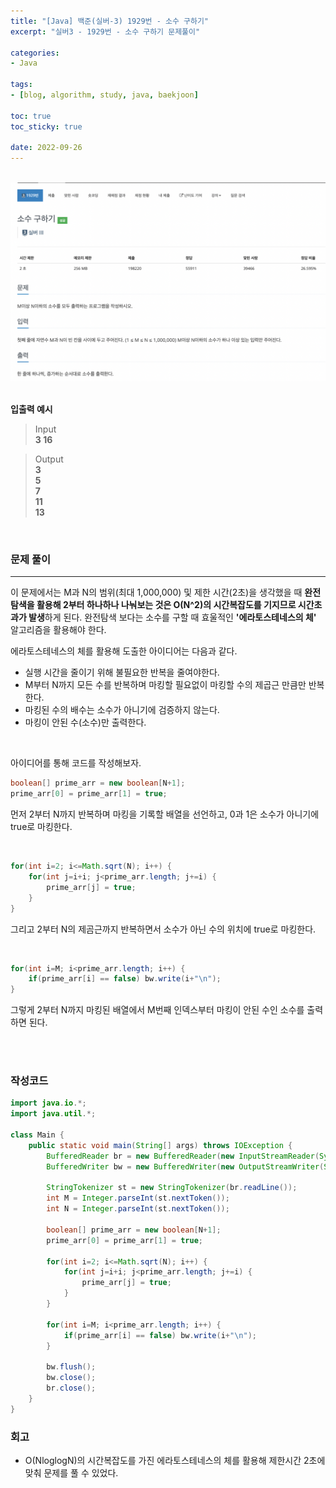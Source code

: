 ```yaml
--- 
title: "[Java] 백준(실버-3) 1929번 - 소수 구하기" 
excerpt: "실버3 - 1929번 - 소수 구하기 문제풀이" 

categories: 
- Java

tags: 
- [blog, algorithm, study, java, baekjoon]

toc: true
toc_sticky: true

date: 2022-09-26
--- 
```


<br>

<center><img src="/assets/images/baekjoon/1929.png"></center>

<br>

**입출력 예시**
> Input <br>
**3 16**

> Output <br>
**3** <br>
**5** <br>
**7** <br>
**11** <br>
**13** <br>

<br>


### 문제 풀이
---
이 문제에서는 M과 N의 범위(최대 1,000,000) 및 제한 시간(2초)을 생각했을 때 **완전탐색을 활용해 2부터 하나하나 나눠보는 것은 O(N^2)의 시간복잡도를 기지므로 시간초과가 발생**하게 된다. 완전탐색 보다는 소수를 구할 때 효울적인 **'에라토스테네스의 체'** 알고리즘을 활용해야 한다.

에라토스테네스의 체를 활용해 도출한 아이디어는 다음과 같다.
- 실행 시간을 줄이기 위해 불필요한 반복을 줄여야한다.
- M부터 N까지 모든 수를 반복하며 마킹할 필요없이 마킹할 수의 제곱근 만큼만 반복한다.
- 마킹된 수의 배수는 소수가 아니기에 검증하지 않는다. 
- 마킹이 안된 수(소수)만 출력한다.

<br>

아이디어를 통해 코드를 작성해보자.

```java
boolean[] prime_arr = new boolean[N+1];
prime_arr[0] = prime_arr[1] = true;
```
먼저 2부터 N까지 반복하며 마킹을 기록할 배열을 선언하고, 0과 1은 소수가 아니기에 true로 마킹한다.

<br>

```java
for(int i=2; i<=Math.sqrt(N); i++) {
    for(int j=i+i; j<prime_arr.length; j+=i) {
        prime_arr[j] = true;
    }
}
```
그리고 2부터 N의 제곰근까지 반복하면서 소수가 아닌 수의 위치에 true로 마킹한다.

<br>

```java
for(int i=M; i<prime_arr.length; i++) {
    if(prime_arr[i] == false) bw.write(i+"\n");
}
```
그렇게 2부터 N까지 마킹된 배열에서 M번째 인덱스부터 마킹이 안된 수인 소수를 출력하면 된다.

<br><br>

### 작성코드
```java
import java.io.*;
import java.util.*;

class Main {
    public static void main(String[] args) throws IOException {
        BufferedReader br = new BufferedReader(new InputStreamReader(System.in));
        BufferedWriter bw = new BufferedWriter(new OutputStreamWriter(System.out));
    
        StringTokenizer st = new StringTokenizer(br.readLine());
        int M = Integer.parseInt(st.nextToken());
        int N = Integer.parseInt(st.nextToken());

        boolean[] prime_arr = new boolean[N+1];
        prime_arr[0] = prime_arr[1] = true;

        for(int i=2; i<=Math.sqrt(N); i++) {
            for(int j=i+i; j<prime_arr.length; j+=i) {
                prime_arr[j] = true;
            }
        }

        for(int i=M; i<prime_arr.length; i++) {
            if(prime_arr[i] == false) bw.write(i+"\n");
        }

        bw.flush();
        bw.close();
        br.close();
    }
}
```

### 회고
- O(NloglogN)의 시간복잡도를 가진 에라토스테네스의 체를 활용해 제한시간 2초에 맞춰 문제를 풀 수 있었다.
